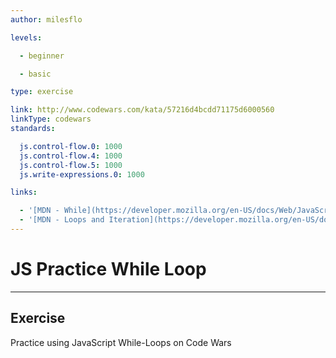 ```yaml
---
author: milesflo

levels:

  - beginner

  - basic

type: exercise

link: http://www.codewars.com/kata/57216d4bcdd71175d6000560
linkType: codewars
standards:

  js.control-flow.0: 1000
  js.control-flow.4: 1000
  js.control-flow.5: 1000
  js.write-expressions.0: 1000

links:

  - '[MDN - While](https://developer.mozilla.org/en-US/docs/Web/JavaScript/Reference/Statements/while)'
  - '[MDN - Loops and Iteration](https://developer.mozilla.org/en-US/docs/Web/JavaScript/Guide/Loops_and_iteration)'
---
```


# JS Practice While Loop

---
## Exercise

Practice using JavaScript While-Loops on Code Wars
